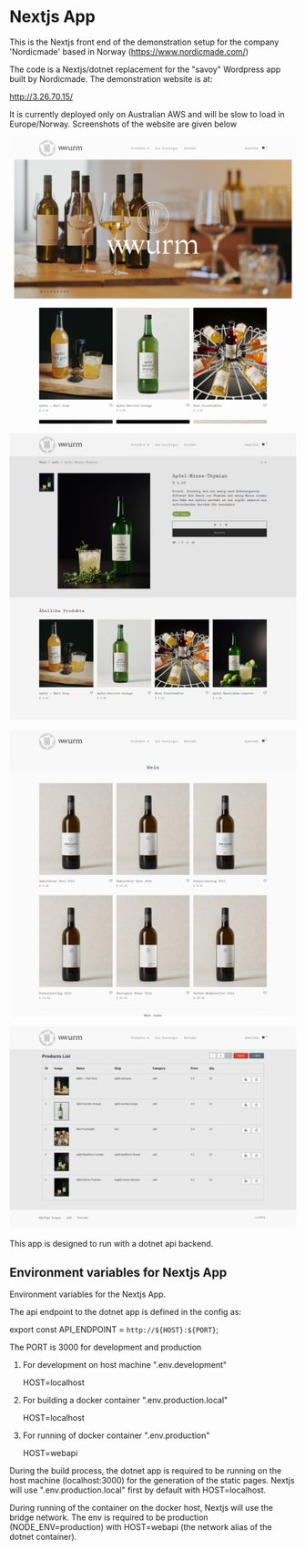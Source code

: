 # Nextjs App

This is the Nextjs front end of the demonstration setup for the company 'Nordicmade' based in Norway (https://www.nordicmade.com/) 

The code is a Nextjs/dotnet replacement for the "savoy" Wordpress app built by Nordicmade. The demonstration website is at:

http://3.26.70.15/

It is currently deployed only on Australian AWS and will be slow to load in Europe/Norway. Screenshots of the website are given below

![alt text](https://github.com/mckenzie-mm/nordic-frontend/blob/main/images-readme/1.png)

![alt text](https://github.com/mckenzie-mm/nordic-frontend/blob/main/images-readme/2.png)

![alt text](https://github.com/mckenzie-mm/nordic-frontend/blob/main/images-readme/3.png)

![alt text](https://github.com/mckenzie-mm/nordic-frontend/blob/main/images-readme/4.png)


This app is designed to run with a dotnet api
backend.

## Environment variables for Nextjs App

Environment variables for the Nextjs App.

The api endpoint to the dotnet app is defined in the config as:

export const API_ENDPOINT = `http://${HOST}:${PORT}`;

The PORT is 3000 for development and production

1) For development on host machine ".env.development"

    HOST=localhost

2) For building a docker container ".env.production.local"

    HOST=localhost

3) For running of docker container ".env.production"

    HOST=webapi

During the build process, the dotnet app is required to be running 
on the host machine (localhost:3000) for the generation 
of the static pages. Nextjs will use ".env.production.local"
first by default with HOST=localhost.

During running of the container on the docker host, 
Nextjs will use the bridge network.
The env is required to be production (NODE_ENV=production)
with HOST=webapi (the network alias of the dotnet container).

